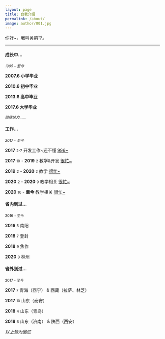```yaml
---
layout: page
title: 自我介绍
permalink: /about/
image: author/001.jpg
---
```


你好~，我叫黄鹏举。

***

#### 成长中...
<small>*1995 - 至今*</small>

<b>2007.6 小学毕业</b>
 
<b>2010.6 初中毕业</b>

<b>2013.6 高中毕业</b>

<b>2017.6 大学毕业</b>

<small>*继续努力……*</small>

#### 工作... 
<small>*2017 - 至今*</small>

<b>2017</b> <small>2-7</small> 开发工作~还不懂 <u>996~</u>

<b>2017</b> <small>10</small> - <b>2019</b> <small>2</small> 教学&开发 <u>很忙~</u>

<b>2019</b> <small>2</small> - <b>2020</b> <small>2</small> 教学 <u>很忙~</u>

<b>2020</b> <small>2</small> - <b>2020</b> <small>9</small> 教学相关 <u>很忙~</u>

<b>2020</b> <small>10</small> - <b>至今</b> 教学相关 <u>很忙~</u>

#### 省内到过...
<small>2016 - 至今</small>

<b>2016</b> <small>5</small> 南阳

<b>2018</b> <small>7</small> 登封

<b>2018</b> <small>9</small> 焦作

<b>2020</b> <small>3</small> 林州


#### 省外到过...
<small>2017 - 至今</small>

<b>2017</b> <small>7</small> 青海（西宁） & 西藏（拉萨、林芝）

<b>2017</b> <small>10</small> 山东（泰安） 

<b>2018</b> <small>4</small> 山东（青岛）

<b>2018</b> <small>6</small> 山东（济南） &  陕西（西安）

*以上皆为回忆*